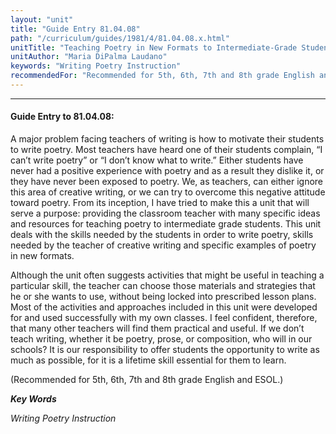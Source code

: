 ```yaml
---
layout: "unit"
title: "Guide Entry 81.04.08"
path: "/curriculum/guides/1981/4/81.04.08.x.html"
unitTitle: "Teaching Poetry in New Formats to Intermediate-Grade Students"
unitAuthor: "Maria DiPalma Laudano"
keywords: "Writing Poetry Instruction"
recommendedFor: "Recommended for 5th, 6th, 7th and 8th grade English and ESOL."
---
```

<body>
<hr/>
<h4>
Guide Entry to 81.04.08:
</h4>
A major problem facing teachers of writing is how to motivate their students to write poetry.  Most teachers have heard one of their students complain, “I can’t write poetry” or “I don’t know what to write.”  Either students have never had a positive experience with poetry and as a result they dislike it, or they have never been exposed to poetry.  We, as teachers, can either ignore this area of creative writing, or we can try to overcome this negative attitude toward poetry.  From its inception, I have tried to make this a unit that will serve a purpose: providing the classroom teacher with many specific ideas and resources for teaching poetry to intermediate grade students.  This unit deals with the skills needed by the students in order to write poetry, skills needed by the teacher of creative writing and specific examples of poetry in new formats.
<p>
Although the unit often suggests activities that might be useful in teaching a particular skill, the teacher can choose those materials and strategies that he or she wants to use, without being locked into prescribed lesson plans.  Most of the activities and approaches included in this unit were developed for and used successfully with my own classes.  I feel confident, therefore, that many other teachers will find them practical and useful.  If we don’t teach writing, whether it be poetry, prose, or composition, who will in our schools? It is our responsibility to offer students the opportunity to write as much as possible, for it is a lifetime skill essential for them to learn.
</p>
<p>
(Recommended for 5th, 6th, 7th and 8th grade English and ESOL.)
</p>
<p>
<b>
<i>
Key Words
</i>
</b>
<br/>
</p>
<p>
<i>
Writing Poetry Instruction
</i>
</p>
</body>